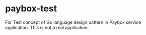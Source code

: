 # paybox-test
For Test concept of Go language design pattern in Paybox service application.
This is not a real application.
